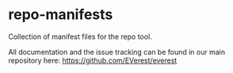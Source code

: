 # repo-manifests

Collection of manifest files for the repo tool.

All documentation and the issue tracking can be found in our main repository here: https://github.com/EVerest/everest
